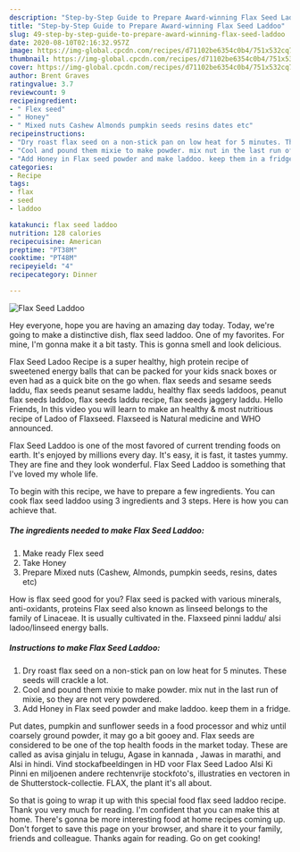```yaml
---
description: "Step-by-Step Guide to Prepare Award-winning Flax Seed Laddoo"
title: "Step-by-Step Guide to Prepare Award-winning Flax Seed Laddoo"
slug: 49-step-by-step-guide-to-prepare-award-winning-flax-seed-laddoo
date: 2020-08-10T02:16:32.957Z
image: https://img-global.cpcdn.com/recipes/d71102be6354c0b4/751x532cq70/flax-seed-laddoo-recipe-main-photo.jpg
thumbnail: https://img-global.cpcdn.com/recipes/d71102be6354c0b4/751x532cq70/flax-seed-laddoo-recipe-main-photo.jpg
cover: https://img-global.cpcdn.com/recipes/d71102be6354c0b4/751x532cq70/flax-seed-laddoo-recipe-main-photo.jpg
author: Brent Graves
ratingvalue: 3.7
reviewcount: 9
recipeingredient:
- " Flex seed"
- " Honey"
- " Mixed nuts Cashew Almonds pumpkin seeds resins dates etc"
recipeinstructions:
- "Dry roast flax seed on a non-stick pan on low heat for 5 minutes. These seeds will crackle a lot."
- "Cool and pound them mixie to make powder. mix nut in the last run of mixie, so they are not very powdered."
- "Add Honey in Flax seed powder and make laddoo. keep them in a fridge."
categories:
- Recipe
tags:
- flax
- seed
- laddoo

katakunci: flax seed laddoo 
nutrition: 128 calories
recipecuisine: American
preptime: "PT38M"
cooktime: "PT48M"
recipeyield: "4"
recipecategory: Dinner

---
```



![Flax Seed Laddoo](https://img-global.cpcdn.com/recipes/d71102be6354c0b4/751x532cq70/flax-seed-laddoo-recipe-main-photo.jpg)

Hey everyone, hope you are having an amazing day today. Today, we're going to make a distinctive dish, flax seed laddoo. One of my favorites. For mine, I'm gonna make it a bit tasty. This is gonna smell and look delicious.

Flax Seed Ladoo Recipe is a super healthy, high protein recipe of sweetened energy balls that can be packed for your kids snack boxes or even had as a quick bite on the go when. flax seeds and sesame seeds laddu, flax seeds peanut sesame laddu, healthy flax seeds laddoos, peanut flax seeds laddoo, flax seeds laddu recipe, flax seeds jaggery laddu. Hello Friends, In this video you will learn to make an healthy &amp; most nutritious recipe of Ladoo of Flaxseed. Flaxseed is Natural medicine and WHO announced.

Flax Seed Laddoo is one of the most favored of current trending foods on earth. It's enjoyed by millions every day. It's easy, it is fast, it tastes yummy. They are fine and they look wonderful. Flax Seed Laddoo is something that I've loved my whole life.


To begin with this recipe, we have to prepare a few ingredients. You can cook flax seed laddoo using 3 ingredients and 3 steps. Here is how you can achieve that.

<!--inarticleads1-->

##### The ingredients needed to make Flax Seed Laddoo:

1. Make ready  Flex seed
1. Take  Honey
1. Prepare  Mixed nuts (Cashew, Almonds, pumpkin seeds, resins, dates etc)


How is flax seed good for you? Flax seed is packed with various minerals, anti-oxidants, proteins Flax seed also known as linseed belongs to the family of Linaceae. It is usually cultivated in the. Flaxseed pinni laddu/ alsi ladoo/linseed energy balls. 

<!--inarticleads2-->

##### Instructions to make Flax Seed Laddoo:

1. Dry roast flax seed on a non-stick pan on low heat for 5 minutes. These seeds will crackle a lot.
1. Cool and pound them mixie to make powder. mix nut in the last run of mixie, so they are not very powdered.
1. Add Honey in Flax seed powder and make laddoo. keep them in a fridge.


Put dates, pumpkin and sunflower seeds in a food processor and whiz until coarsely ground powder, it may go a bit gooey and. Flax seeds are considered to be one of the top health foods in the market today. These are called as avisa ginjalu in telugu, Agase in kannada , Jawas in marathi, and Alsi in hindi. Vind stockafbeeldingen in HD voor Flax Seed Ladoo Alsi Ki Pinni en miljoenen andere rechtenvrije stockfoto&#39;s, illustraties en vectoren in de Shutterstock-collectie. FLAX, the plant it&#39;s all about. 

So that is going to wrap it up with this special food flax seed laddoo recipe. Thank you very much for reading. I'm confident that you can make this at home. There's gonna be more interesting food at home recipes coming up. Don't forget to save this page on your browser, and share it to your family, friends and colleague. Thanks again for reading. Go on get cooking!

